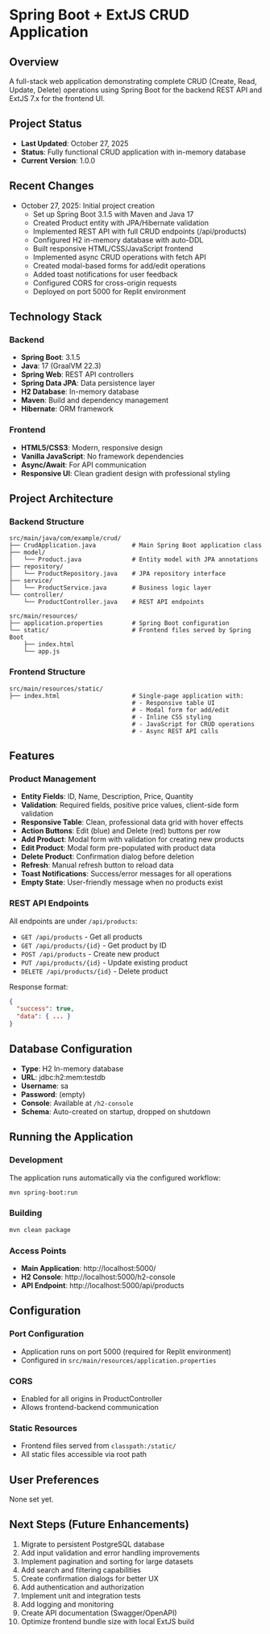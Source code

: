 # Spring Boot + ExtJS CRUD Application

## Overview
A full-stack web application demonstrating complete CRUD (Create, Read, Update, Delete) operations using Spring Boot for the backend REST API and ExtJS 7.x for the frontend UI.

## Project Status
- **Last Updated**: October 27, 2025
- **Status**: Fully functional CRUD application with in-memory database
- **Current Version**: 1.0.0

## Recent Changes
- October 27, 2025: Initial project creation
  - Set up Spring Boot 3.1.5 with Maven and Java 17
  - Created Product entity with JPA/Hibernate validation
  - Implemented REST API with full CRUD endpoints (/api/products)
  - Configured H2 in-memory database with auto-DDL
  - Built responsive HTML/CSS/JavaScript frontend
  - Implemented async CRUD operations with fetch API
  - Created modal-based forms for add/edit operations
  - Added toast notifications for user feedback
  - Configured CORS for cross-origin requests
  - Deployed on port 5000 for Replit environment

## Technology Stack

### Backend
- **Spring Boot**: 3.1.5
- **Java**: 17 (GraalVM 22.3)
- **Spring Web**: REST API controllers
- **Spring Data JPA**: Data persistence layer
- **H2 Database**: In-memory database
- **Maven**: Build and dependency management
- **Hibernate**: ORM framework

### Frontend
- **HTML5/CSS3**: Modern, responsive design
- **Vanilla JavaScript**: No framework dependencies
- **Async/Await**: For API communication
- **Responsive UI**: Clean gradient design with professional styling

## Project Architecture

### Backend Structure
```
src/main/java/com/example/crud/
├── CrudApplication.java          # Main Spring Boot application class
├── model/
│   └── Product.java              # Entity model with JPA annotations
├── repository/
│   └── ProductRepository.java    # JPA repository interface
├── service/
│   └── ProductService.java       # Business logic layer
└── controller/
    └── ProductController.java    # REST API endpoints

src/main/resources/
├── application.properties        # Spring Boot configuration
└── static/                       # Frontend files served by Spring Boot
    ├── index.html
    └── app.js
```

### Frontend Structure
```
src/main/resources/static/
├── index.html                    # Single-page application with:
                                  # - Responsive table UI
                                  # - Modal form for add/edit
                                  # - Inline CSS styling
                                  # - JavaScript for CRUD operations
                                  # - Async REST API calls
```

## Features

### Product Management
- **Entity Fields**: ID, Name, Description, Price, Quantity
- **Validation**: Required fields, positive price values, client-side form validation
- **Responsive Table**: Clean, professional data grid with hover effects
- **Action Buttons**: Edit (blue) and Delete (red) buttons per row
- **Add Product**: Modal form with validation for creating new products
- **Edit Product**: Modal form pre-populated with product data
- **Delete Product**: Confirmation dialog before deletion
- **Refresh**: Manual refresh button to reload data
- **Toast Notifications**: Success/error messages for all operations
- **Empty State**: User-friendly message when no products exist

### REST API Endpoints
All endpoints are under `/api/products`:
- `GET /api/products` - Get all products
- `GET /api/products/{id}` - Get product by ID
- `POST /api/products` - Create new product
- `PUT /api/products/{id}` - Update existing product
- `DELETE /api/products/{id}` - Delete product

Response format:
```json
{
  "success": true,
  "data": { ... }
}
```

## Database Configuration
- **Type**: H2 In-memory database
- **URL**: jdbc:h2:mem:testdb
- **Username**: sa
- **Password**: (empty)
- **Console**: Available at `/h2-console`
- **Schema**: Auto-created on startup, dropped on shutdown

## Running the Application

### Development
The application runs automatically via the configured workflow:
```bash
mvn spring-boot:run
```

### Building
```bash
mvn clean package
```

### Access Points
- **Main Application**: http://localhost:5000/
- **H2 Console**: http://localhost:5000/h2-console
- **API Endpoint**: http://localhost:5000/api/products

## Configuration

### Port Configuration
- Application runs on port 5000 (required for Replit environment)
- Configured in `src/main/resources/application.properties`

### CORS
- Enabled for all origins in ProductController
- Allows frontend-backend communication

### Static Resources
- Frontend files served from `classpath:/static/`
- All static files accessible via root path

## User Preferences
None set yet.

## Next Steps (Future Enhancements)
1. Migrate to persistent PostgreSQL database
2. Add input validation and error handling improvements
3. Implement pagination and sorting for large datasets
4. Add search and filtering capabilities
5. Create confirmation dialogs for better UX
6. Add authentication and authorization
7. Implement unit and integration tests
8. Add logging and monitoring
9. Create API documentation (Swagger/OpenAPI)
10. Optimize frontend bundle size with local ExtJS build
